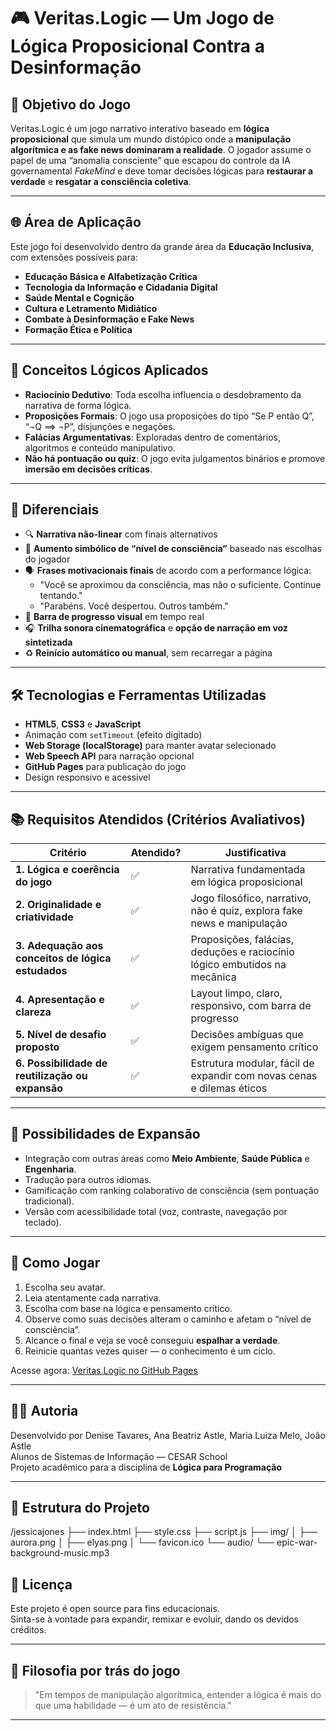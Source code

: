 # 🎮 Veritas.Logic — Um Jogo de Lógica Proposicional Contra a Desinformação

## 🧠 Objetivo do Jogo

Veritas.Logic é um jogo narrativo interativo baseado em **lógica proposicional** que simula um mundo distópico onde a **manipulação algorítmica e as fake news dominaram a realidade**. O jogador assume o papel de uma “anomalia consciente” que escapou do controle da IA governamental *FakeMind* e deve tomar decisões lógicas para **restaurar a verdade** e **resgatar a consciência coletiva**.

---

## 🌐 Área de Aplicação

Este jogo foi desenvolvido dentro da grande área da **Educação Inclusiva**, com extensões possíveis para:

- **Educação Básica e Alfabetização Crítica**
- **Tecnologia da Informação e Cidadania Digital**
- **Saúde Mental e Cognição**
- **Cultura e Letramento Midiático**
- **Combate à Desinformação e Fake News**
- **Formação Ética e Política**

---

## 🧩 Conceitos Lógicos Aplicados

- **Raciocínio Dedutivo**: Toda escolha influencia o desdobramento da narrativa de forma lógica.
- **Proposições Formais**: O jogo usa proposições do tipo “Se P então Q”, “¬Q ⟹ ¬P”, disjunções e negações.
- **Falácias Argumentativas**: Exploradas dentro de comentários, algoritmos e conteúdo manipulativo.
- **Não há pontuação ou quiz**: O jogo evita julgamentos binários e promove **imersão em decisões críticas**.

---

## 🎨 Diferenciais

- 🔍 **Narrativa não-linear** com finais alternativos
- 🧠 **Aumento simbólico de “nível de consciência”** baseado nas escolhas do jogador
- 🗣️ **Frases motivacionais finais** de acordo com a performance lógica:
  - "Você se aproximou da consciência, mas não o suficiente. Continue tentando."
  - "Parabéns. Você despertou. Outros também."
- 🧭 **Barra de progresso visual** em tempo real
- 🎧 **Trilha sonora cinematográfica** e **opção de narração em voz sintetizada**
- ♻️ **Reinício automático ou manual**, sem recarregar a página

---

## 🛠️ Tecnologias e Ferramentas Utilizadas

- **HTML5**, **CSS3** e **JavaScript**
- Animação com `setTimeout` (efeito digitado)
- **Web Storage (localStorage)** para manter avatar selecionado
- **Web Speech API** para narração opcional
- **GitHub Pages** para publicação do jogo
- Design responsivo e acessível

---

## 📚 Requisitos Atendidos (Critérios Avaliativos)

| Critério                                             | Atendido? | Justificativa                                                                 |
|------------------------------------------------------|-----------|-------------------------------------------------------------------------------|
| **1. Lógica e coerência do jogo**                    | ✅         | Narrativa fundamentada em lógica proposicional                               |
| **2. Originalidade e criatividade**                  | ✅         | Jogo filosófico, narrativo, não é quiz, explora fake news e manipulação     |
| **3. Adequação aos conceitos de lógica estudados**   | ✅         | Proposições, falácias, deduções e raciocínio lógico embutidos na mecânica   |
| **4. Apresentação e clareza**                        | ✅         | Layout limpo, claro, responsivo, com barra de progresso                      |
| **5. Nível de desafio proposto**                     | ✅         | Decisões ambíguas que exigem pensamento crítico                              |
| **6. Possibilidade de reutilização ou expansão**     | ✅         | Estrutura modular, fácil de expandir com novas cenas e dilemas éticos       |

---

## 🚀 Possibilidades de Expansão

- Integração com outras áreas como **Meio Ambiente**, **Saúde Pública** e **Engenharia**.
- Tradução para outros idiomas.
- Gamificação com ranking colaborativo de consciência (sem pontuação tradicional).
- Versão com acessibilidade total (voz, contraste, navegação por teclado).

---

## 📍 Como Jogar

1. Escolha seu avatar.
2. Leia atentamente cada narrativa.
3. Escolha com base na lógica e pensamento crítico.
4. Observe como suas decisões alteram o caminho e afetam o “nível de consciência”.
5. Alcance o final e veja se você conseguiu **espalhar a verdade**.
6. Reinicie quantas vezes quiser — o conhecimento é um ciclo.

Acesse agora: [Veritas.Logic no GitHub Pages](https://denisenasct.github.io/jessicajones/)

---

## 👩‍💻 Autoria

Desenvolvido por Denise Tavares, Ana Beatriz Astle, Maria Luiza Melo, João Astle  
Alunos de Sistemas de Informação — CESAR School  
Projeto acadêmico para a disciplina de **Lógica para Programação**

---


## 📂 Estrutura do Projeto

/jessicajones
├── index.html
├── style.css
├── script.js
├── img/
│ ├── aurora.png
│ ├── elyas.png
│ └── favicon.ico
└── audio/
└── epic-war-background-music.mp3

## 🧩 Licença

Este projeto é open source para fins educacionais.  
Sinta-se à vontade para expandir, remixar e evoluir, dando os devidos créditos.

---

## 🧠 Filosofia por trás do jogo

> "Em tempos de manipulação algorítmica, entender a lógica é mais do que uma habilidade — é um ato de resistência."

---
